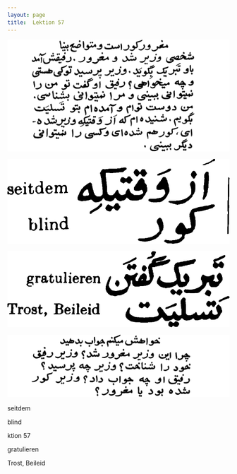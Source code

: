 ```yaml
---
layout: page
title:  Lektion 57
---
```



![image](/assets/s/145.png-02.png)

![image](/assets/s/2col/145.png-05_1L.png)

![image](/assets/s/2col/145.png-05_2R.png)

![image](/assets/s/145.png-06.png)

seitdem

blind



ktion 57

gratulieren

Trost, Beileid



